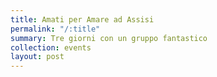 ```yaml
---
title: Amati per Amare ad Assisi
permalink: "/:title"
summary: Tre giorni con un gruppo fantastico
collection: events
layout: post
---
```


